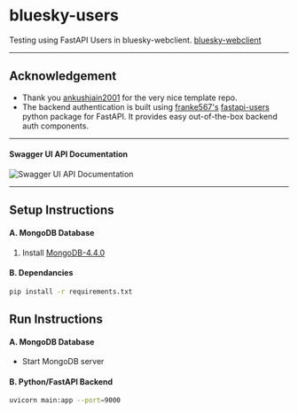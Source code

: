 # bluesky-users
Testing using FastAPI Users in bluesky-webclient.
[bluesky-webclient](https://github.com/bluesky/bluesky-webclient)

<hr>

## Acknowledgement
- Thank you [ankushjain2001](https://github.com/ankushjain2001) for the very nice template repo.
- The backend authentication is built using [franke567's](https://github.com/frankie567) [fastapi-users](https://github.com/frankie567/fastapi-users) python package for FastAPI. It provides easy out-of-the-box backend auth components.

<hr>

#### Swagger UI API Documentation
![Swagger UI API Documentation](https://user-images.githubusercontent.com/10784445/93062570-bd23d680-f63a-11ea-8d6a-2a2d121817a4.png)

<hr>

## Setup Instructions
#### A. MongoDB Database
1. Install [MongoDB-4.4.0](https://docs.mongodb.com/manual/installation/)

#### B. Dependancies
```bash
pip install -r requirements.txt
```

## Run Instructions
#### A. MongoDB Database
- Start MongoDB server
#### B. Python/FastAPI Backend
```bash
uvicorn main:app --port=9000
```
